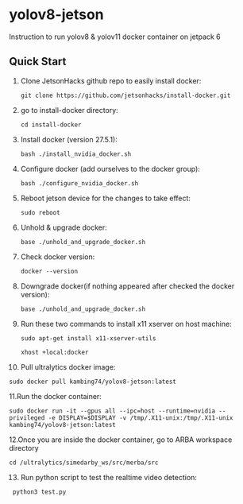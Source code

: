 # yolov8-jetson
Instruction to run yolov8 & yolov11 docker container on jetpack 6

## Quick Start

1. Clone JetsonHacks github repo to easily install docker:
   ```
   git clone https://github.com/jetsonhacks/install-docker.git

2. go to install-docker directory:
   ```
   cd install-docker

3. Install docker (version 27.5.1):
   ```
   bash ./install_nvidia_docker.sh

4. Configure docker (add ourselves to the docker group):
   ```
   bash ./configure_nvidia_docker.sh

5. Reboot jetson device for the changes to take effect:
   ```
   sudo reboot

6. Unhold & upgrade docker:
   ```
   base ./unhold_and_upgrade_docker.sh

7. Check docker version:
   ```
   docker --version

8. Downgrade docker(if nothing appeared after checked the docker version):
   ```
   base ./unhold_and_upgrade_docker.sh

9. Run these two commands to install x11 xserver on host machine:
   ```
   sudo apt-get install x11-xserver-utils

   xhost +local:docker

10. Pull ultralytics docker image:
   ```
   sudo docker pull kambing74/yolov8-jetson:latest
   ```

11.Run the docker container:
   ```
   sudo docker run -it --gpus all --ipc=host --runtime=nvidia --privileged -e DISPLAY=$DISPLAY -v /tmp/.X11-unix:/tmp/.X11-unix kambing74/yolov8-jetson:latest
   ```

12.Once you are inside the docker container, go to ARBA workspace directory
   ```
   cd /ultralytics/simedarby_ws/src/merba/src
   ```

13. Run python script to test the realtime video detection: 
   ```
    python3 test.py
